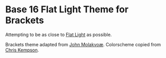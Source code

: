 Base 16 Flat Light Theme for Brackets
============================

Attempting to be as close to [Flat Light](http://chriskempson.github.io/base16/#flat) as possible.

Brackets theme adapted from [John Molakvoæ](https://github.com/skjnldsv/default-dark).
Colorscheme copied from [Chris Kempson](http://chriskempson.com).
